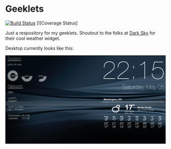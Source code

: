 # Geeklets


[![Build Status](https://api.travis-ci.com/tbidne/geeklets.svg?branch=master)](https://travis-ci.com/tbidne/geeklets) [![Coverage Status]

Just a respository for my geeklets. Shoutout to the folks at [Dark Sky](https://darksky.net/widgets/default) for their cool weather widget.

Desktop currently looks like this:

![desktop](./desktop.png)